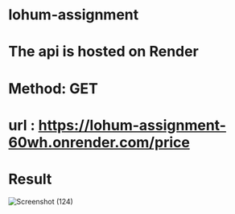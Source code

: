 # lohum-assignment
# The api is hosted on Render
# Method: GET
# url : https://lohum-assignment-60wh.onrender.com/price
# Result
![Screenshot (124)](https://github.com/niveshsoni3/lohum-assignment/assets/122394929/7a06afdb-6870-411d-992e-ffc9a8e9f127)
